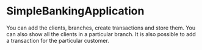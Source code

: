 # SimpleBankingApplication
You can add the clients, branches, create transactions and store them. You can also show all the clients in a particular branch. It is also possible to add a transaction for the particular customer.
